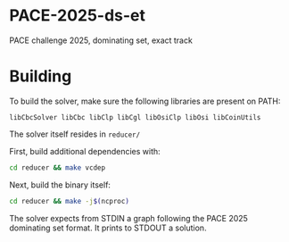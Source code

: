 # PACE-2025-ds-et
PACE challenge 2025, dominating set, exact track

# Building
To build the solver, make sure the following libraries are present on PATH:

```
libCbcSolver libCbc libClp libCgl libOsiClp libOsi libCoinUtils
```

The solver itself resides in `reducer/`

First, build additional dependencies with:

```sh
cd reducer && make vcdep
```

Next, build the binary itself:

```sh
cd reducer && make -j$(ncproc)
```

The solver expects from STDIN a graph following the PACE 2025 dominating set format. It prints to STDOUT a solution.
